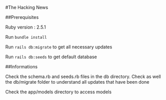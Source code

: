 #The Hacking News

##Prerequisites

Ruby version : 2.5.1

Run ```bundle install```

Run ```rails db:migrate``` to get all necessary updates

Run ```rails db:seeds``` to get default database

##Informations

Check the schema.rb and seeds.rb files in the db directory. Check as well the db/migrate folder to understand all updates that have been
done

Check the app/models directory to access models


